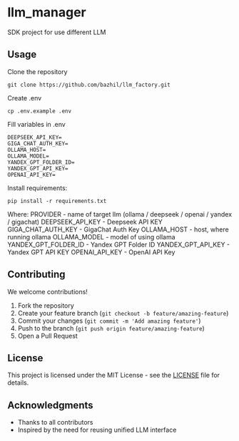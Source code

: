 # llm_manager
SDK project for use different LLM

## Usage

Clone the repository
```commandline
git clone https://github.com/bazhil/llm_factory.git
```

Create .env
```commandline
cp .env.example .env
```

Fill variables in .env
```co
DEEPSEEK_API_KEY=
GIGA_CHAT_AUTH_KEY=
OLLAMA_HOST=
OLLAMA_MODEL=
YANDEX_GPT_FOLDER_ID=
YANDEX_GPT_API_KEY=
OPENAI_API_KEY=
```

Install requirements:
```commandline
pip install -r requirements.txt
```

Where:
PROVIDER - name of target llm (ollama / deepseek / openai / yandex / gigachat)
DEEPSEEK_API_KEY - Deepseek API KEY
GIGA_CHAT_AUTH_KEY - GigaChat Auth Key
OLLAMA_HOST - host, where running ollama
OLLAMA_MODEL - model of using ollama
YANDEX_GPT_FOLDER_ID - Yandex GPT Folder ID
YANDEX_GPT_API_KEY - Yandex GPT API KEY
OPENAI_API_KEY - OpenAI API Key

## Contributing

We welcome contributions!

1. Fork the repository
2. Create your feature branch (`git checkout -b feature/amazing-feature`)
3. Commit your changes (`git commit -m 'Add amazing feature'`)
4. Push to the branch (`git push origin feature/amazing-feature`)
5. Open a Pull Request

## License

This project is licensed under the MIT License - see the [LICENSE](LICENSE) file for details.

## Acknowledgments

- Thanks to all contributors
- Inspired by the need for reusing unified LLM interface
